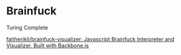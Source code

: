 # Brainfuck

Turing Complete

[fatiherikli/brainfuck-visualizer: Javascript Brainfuck Interpreter and Visualizer. Built with Backbone.js](https://github.com/fatiherikli/brainfuck-visualizer)
